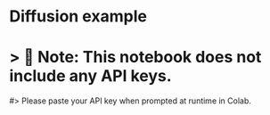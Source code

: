 # Diffusion example 
# > 🔐 Note: This notebook does not include any API keys.
#> Please paste your API key when prompted at runtime in Colab.
